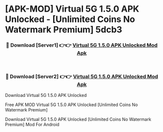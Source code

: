 # [APK-MOD] Virtual 5G 1.5.0 APK Unlocked - [Unlimited Coins No Watermark Premium] 5dcb3



<div align="center">
<h3>🔴 Download [Server1] 👉👉 <a href="https://momento.my/?title=Virtual_5G_1.5.0_APK_Unlocked">Virtual 5G 1.5.0 APK Unlocked Mod Apk</a></h3><br>

<h3>🔴 Download [Server2] 👉👉 <a href="https://momento.my/?title=Virtual_5G_1.5.0_APK_Unlocked">Virtual 5G 1.5.0 APK Unlocked Mod Apk</a></h3>
</div>



Download Virtual 5G 1.5.0 APK Unlocked 

Free APK MOD Virtual 5G 1.5.0 APK Unlocked [Unlimited Coins No Watermark Premium]

Download Virtual 5G 1.5.0 APK Unlocked [Unlimited Coins No Watermark Premium] Mod For Android
